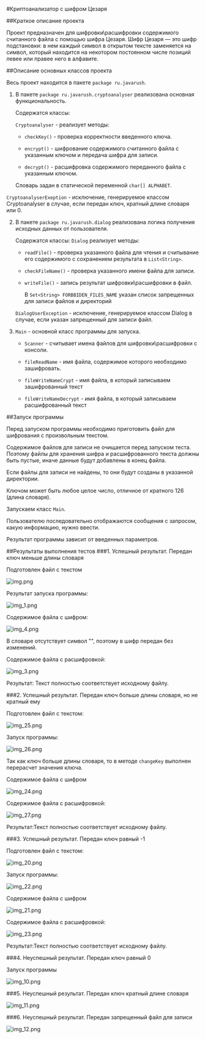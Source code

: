 #Криптоанализатор с шифром Цезаря

##Краткое описание проекта

Проект предназначен для шифровки\расшифровки содержимого считанного файла с помощью шифра Цезаря.
Шифр Цезаря — это шифр подстановки: в нем каждый символ в открытом тексте заменяется на символ, который находится на некотором постоянном числе позиций левее или правее него в алфавите. 

##Описание основных классов проекта

Весь проект находится в пакете `package ru.javarush`.
1. В пакете `package ru.javarush.cryptoanalyser` реализована основная функциональность.

    Содержатся классы:

   `Cryptoanalyser` - реализует методы:
   - `checkKey()` - проверка корректности введенного ключа.        
   
   - `encrypt()` - шифрование содержимого считанного файла с указанным ключом и передача шифра для записи.
   
   - `decrypt()` - расшифровка содержимого переданного файла с указанным ключом.

   Словарь задан в статической переменной `char[] ALPHABET`.
     
  `CryptoanalyserExeption` - исключение, генерируемое классом Cryptoanalyser в случае, если передан ключ, кратный длине словаря или 0.

2. В пакете `package ru.javarush.dialog` реализована логика получения исходных данных от пользователя.
    
    Содержатся классы:
   `Dialog` реализует методы:
   - `readFile()`  - проверка указанного файла для чтения и считывание его содержимого с сохранением результата в `List<String>`.
   
   - `checkFileName()` - проверка указанного имени файла для записи.
   
   - `writeFile()` - запись результат шифровки\расшифровки в файл.

      В `Set<String> FORBBIDEN_FILES_NAME` указан список запрещенных для записи файлов и директорий
   
   `DialogUserException` - исключение, генерируемое классом Dialog в случае, если указан запрещенный для записи файл.

3. `Main` - основной класс программы для запуска.
    
    - `Scanner`  - считывает имена файлов для шифровки\расшифровки с консоли.

    - `fileReadName` - имя файла, содержимое которого необходимо зашифровать.

    - `fileWriteNameCrypt` - имя файла, в который записываем зашифрованный текст

    - `fileWriteNameDecrypt` - имя файла, в который записываем расшифрованный текст

##Запуск программы

Перед запуском программы необходимо приготовить файл для шифрования с произвольным текстом.

Содержимое файлов для записи не очищается перед запуском теста. Поэтому файлы для хранения шифра и расшифрованного текста должны быть пустые, иначе данные будут добавлены в конец файла.

Если файлы для записи не найдены, то они будут созданы в указанной директории.

Ключом может быть любое целое число, отличное от кратного 126 (длина словаря).

Запускаем класс `Main`. 

Пользователю последовательно отображаются сообщения с запросом, какую информацию, нужно ввести.

Результат программы зависит от введенных параметров.


##Результаты выполнения тестов
###1. Успешный результат. Передан ключ меньше длины словаря

Подготовлен файл с текстом

![img.png](img.png)

Результат запуска программы:

![img_1.png](img_1.png)

Содержимое файла с шифром:

![img_4.png](img_4.png)

В словаре отсутствует символ "\", поэтому в шифр передан без изменений.

Содержимое файла с расшифровкой:

![img_3.png](img_3.png)

Результат: Текст полностью соответствует исходному файлу.

###2. Успешный результат. Передан ключ больше длины словаря, но не кратный ему

Подготовлен файл с текстом:

![img_25.png](img_25.png)

Запуск программы:

![img_26.png](img_26.png)

Так как ключ больше длины словаря, то в методе `changeKey` выполнен перерасчет значения ключа.

Содержимое файла с шифром

![img_24.png](img_24.png)

Содержимое файла с расшифровкой:

![img_27.png](img_27.png)

Результат:Текст полностью соответствует исходному файлу.

###3. Успешный результат. Передан ключ равный -1

Подготовлен файл с текстом:

![img_20.png](img_20.png)

Запуск программы:

![img_22.png](img_22.png)

Содержимое файла с шифром

![img_21.png](img_21.png)

Содержимое файла с расшифровкой:

![img_23.png](img_23.png)

Результат:Текст полностью соответствует исходному файлу.

###4. Неуспешный результат. Передан ключ равный 0

Запуск программы

![img_10.png](img_10.png)

###5. Неуспешный результат. Передан ключ кратный длине словаря

![img_11.png](img_11.png)

###6. Неуспешный результат. Передан запрещенный файл для записи

![img_12.png](img_12.png)

